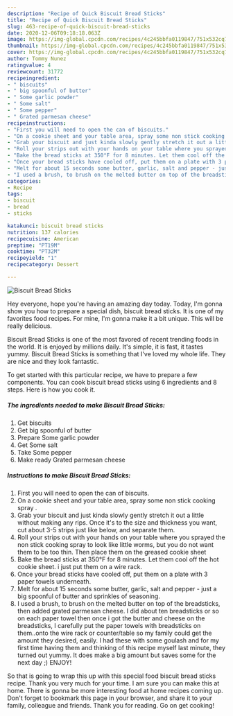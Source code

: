 ```yaml
---
description: "Recipe of Quick Biscuit Bread Sticks"
title: "Recipe of Quick Biscuit Bread Sticks"
slug: 463-recipe-of-quick-biscuit-bread-sticks
date: 2020-12-06T09:18:18.063Z
image: https://img-global.cpcdn.com/recipes/4c245bbfa0119847/751x532cq70/biscuit-bread-sticks-recipe-main-photo.jpg
thumbnail: https://img-global.cpcdn.com/recipes/4c245bbfa0119847/751x532cq70/biscuit-bread-sticks-recipe-main-photo.jpg
cover: https://img-global.cpcdn.com/recipes/4c245bbfa0119847/751x532cq70/biscuit-bread-sticks-recipe-main-photo.jpg
author: Tommy Nunez
ratingvalue: 4
reviewcount: 31772
recipeingredient:
- " biscuits"
- " big spoonful of butter"
- " Some garlic powder"
- " Some salt"
- " Some pepper"
- " Grated parmesan cheese"
recipeinstructions:
- "First you will need to open the can of biscuits."
- "On a cookie sheet and your table area, spray some non stick cooking spray ."
- "Grab your biscuit and just kinda slowly gently stretch it out a little without making any rips. Once it&#39;s to the size and thickness you want, cut about 3-5 strips just like below, and separate them."
- "Roll your strips out with your hands on your table where you sprayed the non stick cooking spray to look like little worms, but you do not want them to be too thin. Then place them on the greased cookie sheet"
- "Bake the bread sticks at 350°F for 8 minutes. Let them cool off the hot cookie sheet. i just put them on a wire rack."
- "Once your bread sticks have cooled off, put them on a plate with 3 paper towels underneath."
- "Melt for about 15 seconds some butter, garlic, salt and pepper - just a big spoonful of butter and sprinkles of seasoning."
- "I used a brush, to brush on the melted butter on top of the breadsticks, then added grated parmesan cheese. I did about ten breadsticks or so on each paper towel then once i got the butter and cheese on the breadsticks, I carefully put the paper towels with breadsticks on them..onto the wire rack or counter/table so my family could get the amount they desired, easily. I had these with some goulash and for my first time having them and thinking of this recipe myself last minute, they turned out yummy. It does make a big amount but saves some for the next day ;) ENJOY!"
categories:
- Recipe
tags:
- biscuit
- bread
- sticks

katakunci: biscuit bread sticks 
nutrition: 137 calories
recipecuisine: American
preptime: "PT19M"
cooktime: "PT32M"
recipeyield: "1"
recipecategory: Dessert

---
```



![Biscuit Bread Sticks](https://img-global.cpcdn.com/recipes/4c245bbfa0119847/751x532cq70/biscuit-bread-sticks-recipe-main-photo.jpg)

Hey everyone, hope you're having an amazing day today. Today, I'm gonna show you how to prepare a special dish, biscuit bread sticks. It is one of my favorites food recipes. For mine, I'm gonna make it a bit unique. This will be really delicious.



Biscuit Bread Sticks is one of the most favored of recent trending foods in the world. It is enjoyed by millions daily. It's simple, it is fast, it tastes yummy. Biscuit Bread Sticks is something that I've loved my whole life. They are nice and they look fantastic.


To get started with this particular recipe, we have to prepare a few components. You can cook biscuit bread sticks using 6 ingredients and 8 steps. Here is how you cook it.

<!--inarticleads1-->

##### The ingredients needed to make Biscuit Bread Sticks:

1. Get  biscuits
1. Get  big spoonful of butter
1. Prepare  Some garlic powder
1. Get  Some salt
1. Take  Some pepper
1. Make ready  Grated parmesan cheese




<!--inarticleads2-->

##### Instructions to make Biscuit Bread Sticks:

1. First you will need to open the can of biscuits.
1. On a cookie sheet and your table area, spray some non stick cooking spray .
1. Grab your biscuit and just kinda slowly gently stretch it out a little without making any rips. Once it&#39;s to the size and thickness you want, cut about 3-5 strips just like below, and separate them.
1. Roll your strips out with your hands on your table where you sprayed the non stick cooking spray to look like little worms, but you do not want them to be too thin. Then place them on the greased cookie sheet
1. Bake the bread sticks at 350°F for 8 minutes. Let them cool off the hot cookie sheet. i just put them on a wire rack.
1. Once your bread sticks have cooled off, put them on a plate with 3 paper towels underneath.
1. Melt for about 15 seconds some butter, garlic, salt and pepper - just a big spoonful of butter and sprinkles of seasoning.
1. I used a brush, to brush on the melted butter on top of the breadsticks, then added grated parmesan cheese. I did about ten breadsticks or so on each paper towel then once i got the butter and cheese on the breadsticks, I carefully put the paper towels with breadsticks on them..onto the wire rack or counter/table so my family could get the amount they desired, easily. I had these with some goulash and for my first time having them and thinking of this recipe myself last minute, they turned out yummy. It does make a big amount but saves some for the next day ;) ENJOY!




So that is going to wrap this up with this special food biscuit bread sticks recipe. Thank you very much for your time. I am sure you can make this at home. There is gonna be more interesting food at home recipes coming up. Don't forget to bookmark this page in your browser, and share it to your family, colleague and friends. Thank you for reading. Go on get cooking!
